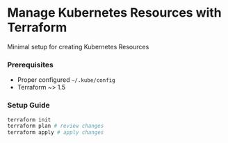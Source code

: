 # Manage Kubernetes Resources with Terraform

Minimal setup for creating Kubernetes Resources

### Prerequisites

- Proper configured `~/.kube/config`
- Terraform ~> 1.5

### Setup Guide

```bash
terraform init
terraform plan # review changes
terraform apply # apply changes
```
